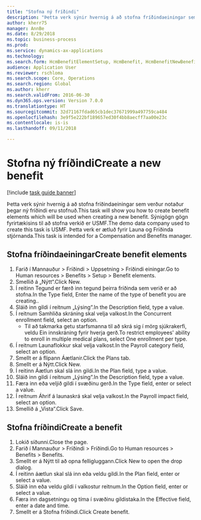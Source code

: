 ```yaml
--- 
title: "Stofna ný fríðindi"
description: "Þetta verk sýnir hvernig á að stofna fríðindaeiningar sem verður notaður þegar ný fríðindi eru stofnuð."
author: kherr75
manager: AnnBe
ms.date: 8/29/2018
ms.topic: business-process
ms.prod: 
ms.service: dynamics-ax-applications
ms.technology: 
ms.search.form: HcmBenefitElementSetup, HcmBenefit, HcmBenefitNewBenefit, HcmBenefitPlanLookup
audience: Application User
ms.reviewer: rschloma
ms.search.scope: Core, Operations
ms.search.region: Global
ms.author: kherr
ms.search.validFrom: 2016-06-30
ms.dyn365.ops.version: Version 7.0.0
ms.translationtype: HT
ms.sourcegitcommit: 32d71167fdad65cb1dec37671999a497759ca484
ms.openlocfilehash: 3e9f5e222bf189657ed30f4bb8aecff7aa00e23c
ms.contentlocale: is-is
ms.lasthandoff: 09/11/2018

---
```

# <a name="create-a-new-benefit"></a><span data-ttu-id="bd955-103">Stofna ný fríðindi</span><span class="sxs-lookup"><span data-stu-id="bd955-103">Create a new benefit</span></span>

[!include [task guide banner](../../includes/task-guide-banner.md)]

<span data-ttu-id="bd955-104">Þetta verk sýnir hvernig á að stofna fríðindaeiningar sem verður notaður þegar ný fríðindi eru stofnuð.</span><span class="sxs-lookup"><span data-stu-id="bd955-104">This task will show you how to create benefit elements which will be used when creating a new benefit.</span></span> <span data-ttu-id="bd955-105">Sýnigögn gögn fyrirtækisins til að stofna verkið er USMF.</span><span class="sxs-lookup"><span data-stu-id="bd955-105">The demo data company used to create this task is USMF.</span></span> <span data-ttu-id="bd955-106">Þetta verk er ætluð fyrir Launa og Fríðinda stjórnanda.</span><span class="sxs-lookup"><span data-stu-id="bd955-106">This task is intended for a Compensation and Benefits manager.</span></span>


## <a name="create-benefit-elements"></a><span data-ttu-id="bd955-107">Stofna fríðindaeiningar</span><span class="sxs-lookup"><span data-stu-id="bd955-107">Create benefit elements</span></span>
1. <span data-ttu-id="bd955-108">Farið í Mannauður > Fríðindi > Uppsetning > Fríðindi einingar.</span><span class="sxs-lookup"><span data-stu-id="bd955-108">Go to Human resources > Benefits > Setup > Benefit elements.</span></span>
2. <span data-ttu-id="bd955-109">Smellið á „Nýtt“.</span><span class="sxs-lookup"><span data-stu-id="bd955-109">Click New.</span></span>
3. <span data-ttu-id="bd955-110">Í reitinn Tegund er færð inn tegund þeirra fríðinda sem verið er að stofna.</span><span class="sxs-lookup"><span data-stu-id="bd955-110">In the Type field, Enter the name of the type of benefit you are creating..</span></span>
4. <span data-ttu-id="bd955-111">Sláið inn gildi í reitnum „Lýsing“.</span><span class="sxs-lookup"><span data-stu-id="bd955-111">In the Description field, type a value.</span></span>
5. <span data-ttu-id="bd955-112">Í reitnum Samhliða skráning skal velja valkost.</span><span class="sxs-lookup"><span data-stu-id="bd955-112">In the Concurrent enrollment field, select an option.</span></span>
    * <span data-ttu-id="bd955-113">Til að takmarka getu starfsmanna til að skrá sig í mörg sjúkrakerfi, veldu Ein innskráning fyrir hverja gerð.</span><span class="sxs-lookup"><span data-stu-id="bd955-113">To restrict employees' ability to enroll in multiple medical plans, select One enrollment per type.</span></span>  
6. <span data-ttu-id="bd955-114">Í reitnum Launaflokkur skal velja valkost.</span><span class="sxs-lookup"><span data-stu-id="bd955-114">In the Payroll category field, select an option.</span></span>
7. <span data-ttu-id="bd955-115">Smellt er á flipann Áætlanir.</span><span class="sxs-lookup"><span data-stu-id="bd955-115">Click the Plans tab.</span></span>
8. <span data-ttu-id="bd955-116">Smellt er á Nýtt.</span><span class="sxs-lookup"><span data-stu-id="bd955-116">Click New.</span></span>
9. <span data-ttu-id="bd955-117">Í reitinn Áætlun skal slá inn gildi.</span><span class="sxs-lookup"><span data-stu-id="bd955-117">In the Plan field, type a value.</span></span>
10. <span data-ttu-id="bd955-118">Sláið inn gildi í reitnum „Lýsing“.</span><span class="sxs-lookup"><span data-stu-id="bd955-118">In the Description field, type a value.</span></span>
11. <span data-ttu-id="bd955-119">Færa inn eða veljið gildi í svæðinu gerð.</span><span class="sxs-lookup"><span data-stu-id="bd955-119">In the Type field, enter or select a value.</span></span>
12. <span data-ttu-id="bd955-120">Í reitnum Áhrif á launaskrá skal velja valkost.</span><span class="sxs-lookup"><span data-stu-id="bd955-120">In the Payroll impact field, select an option.</span></span>
13. <span data-ttu-id="bd955-121">Smellið á „Vista“.</span><span class="sxs-lookup"><span data-stu-id="bd955-121">Click Save.</span></span>

## <a name="create-a-benefit"></a><span data-ttu-id="bd955-122">Stofna fríðindi</span><span class="sxs-lookup"><span data-stu-id="bd955-122">Create a benefit</span></span>
1. <span data-ttu-id="bd955-123">Lokið síðunni.</span><span class="sxs-lookup"><span data-stu-id="bd955-123">Close the page.</span></span>
2. <span data-ttu-id="bd955-124">Farið í Mannauður > Fríðindi > Fríðindi.</span><span class="sxs-lookup"><span data-stu-id="bd955-124">Go to Human resources > Benefits > Benefits.</span></span>
3. <span data-ttu-id="bd955-125">Smellt er á Nýtt til að opna felligluggann.</span><span class="sxs-lookup"><span data-stu-id="bd955-125">Click New to open the drop dialog.</span></span>
4. <span data-ttu-id="bd955-126">Í reitinn áætlun skal slá inn eða veldu gildi.</span><span class="sxs-lookup"><span data-stu-id="bd955-126">In the Plan field, enter or select a value.</span></span>
5. <span data-ttu-id="bd955-127">Sláið inn eða veldu gildi í valkostur reitnum.</span><span class="sxs-lookup"><span data-stu-id="bd955-127">In the Option field, enter or select a value.</span></span>
6. <span data-ttu-id="bd955-128">Færa inn dagsetningu og tíma í svæðinu gildistaka.</span><span class="sxs-lookup"><span data-stu-id="bd955-128">In the Effective field, enter a date and time.</span></span>
7. <span data-ttu-id="bd955-129">Smellt er á Stofna fríðindi.</span><span class="sxs-lookup"><span data-stu-id="bd955-129">Click Create benefit.</span></span>


